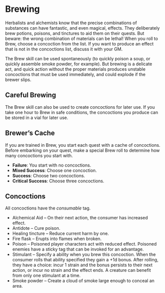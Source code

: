# Brewing
Herbalists and alchemists know that the precise combinations of substances can have fantastic, and even magical, effects. They deliberately brew potions, poisons, and tinctures to aid them on their quests. But beware: the wrong combination of materials can be lethal! When you roll to Brew, choose a concoction from the list. If you want to produce an effect that is not in the concoctions list, discuss it with your GM.

The Brew skill can be used spontaneously (to quickly poison a soup, or quickly assemble smoke powder, for example). But brewing is a delicate act, and quick action without the proper materials produces unstable concoctions that must be used immediately, and could explode if the brewer slips.

## Careful Brewing
The Brew skill can also be used to create concoctions for later use. If you take one hour to Brew in safe conditions, the concoctions you produce can be stored in a vial for later use.

## Brewer’s Cache
If you are trained in Brew, you start each quest with a cache of concoctions. Before embarking on your quest, make a special Brew roll to determine how many concoctions you start with. 
* **Failure**: You start with no concoctions.
* **Mixed Success**: Choose one concoction.
* **Success**: Choose two concoctions.
* **Critical Success**: Choose three concoctions.

## Concoctions
All concoctions have the _consumable_ tag.
* Alchemical Aid – On their next action, the consumer has increased effect.
* Antidote – Cure poison.
* Healing tincture – Reduce current harm by one.
* Fire flask – Erupts into flames when broken.
* Poison – Poisoned player characters act with reduced effect. Poisoned enemies have a sticky tag that can be invoked for an advantage.
* Stimulant – Specify a ability when you brew this concoction. When the consumer rolls that ability specified they gain a +1d bonus. After rolling, they have a choice: incur 1 strain and the bonus persists to their next action, or incur no strain and the effect ends. A creature can benefit from only one stimulant at a time.
* Smoke powder – Create a cloud of smoke large enough to conceal an area.
